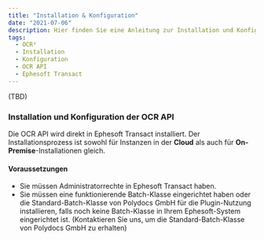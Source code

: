 ```yaml
---
title: "Installation & Konfiguration"
date: "2021-07-06"
description: Hier finden Sie eine Anleitung zur Installation und Konfiguration der OCR API. Die OCR API wird direkt in Ephesoft Transact in der Cloud oder On-Premise installiert.
tags:
  - OCR²
  - Installation
  - Konfiguration
  - OCR API
  - Ephesoft Transact
---
```


(TBD)

### **Installation und Konfiguration der OCR API**

Die OCR API wird direkt in Ephesoft Transact installiert. Der Installationsprozess ist sowohl für Instanzen in der **Cloud** als auch für **On-Premise**-Installationen gleich.

#### Voraussetzungen

- Sie müssen Administratorrechte in Ephesoft Transact haben.
- Sie müssen eine funktionierende Batch-Klasse eingerichtet haben oder die Standard-Batch-Klasse von Polydocs GmbH für die Plugin-Nutzung installieren, falls noch keine Batch-Klasse in Ihrem Ephesoft-System eingerichtet ist. (Kontaktieren Sie uns, um die Standard-Batch-Klasse von Polydocs GmbH zu erhalten)